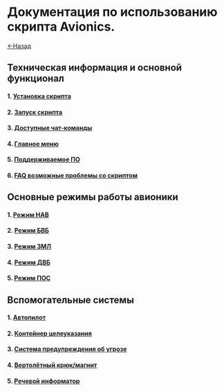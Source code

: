 # Документация по использованию скрипта Avionics. 
[<-Назад](https://github.com/d7KrEoL/avionics/blob/main/README.md)

## Техническая информация и основной функционал
#### 1. [Установка скрипта](https://github.com/d7KrEoL/avionics/blob/main/Readme/Wiki/Script_Install.md)
#### 2. [Запуск скрипта](https://github.com/d7KrEoL/avionics/blob/main/Readme/Wiki/Script_Start.md)
#### 3. [Доступные чат-команды](https://github.com/d7KrEoL/avionics/blob/main/Readme/Wiki/Chat_Commands.md)
#### 4. [Главное меню](https://github.com/d7KrEoL/avionics/blob/main/Readme/Wiki/Main_Menu.md)
#### 5. [Поддерживаемое ПО](https://github.com/d7KrEoL/avionics/blob/main/Readme/Wiki/Supported_Progs.md)
#### 6. [FAQ возможные проблемы со скриптом](https://github.com/d7KrEoL/avionics/blob/main/Readme/Wiki/Problems.md)

## Основные режимы работы авионики
#### 1. [Режим НАВ](https://github.com/d7KrEoL/avionics/blob/main/Readme/Wiki/Mode_NAV.md)
#### 2. [Режим БВБ](https://github.com/d7KrEoL/avionics/blob/main/Readme/Wiki/Mode_BVR.md)
#### 3. [Режим ЗМЛ](https://github.com/d7KrEoL/avionics/blob/main/Readme/Wiki/Mode_GRD.md)
#### 4. [Режим ДВБ](https://github.com/d7KrEoL/avionics/blob/main/Readme/Wiki/Mode_LRF.md)
#### 5. [Режим ПОС](https://github.com/d7KrEoL/avionics/blob/main/Readme/Wiki/Mode_LND.md)

## Вспомогательные системы
#### 1. [Автопилот](https://github.com/d7KrEoL/avionics/blob/main/Readme/Wiki/Autopilot.md)
#### 2. [Контейнер целеуказания](https://github.com/d7KrEoL/avionics/blob/main/Readme/Wiki/Targeting_Containder.md)
#### 3. [Система предупреждения об угрозе](https://github.com/d7KrEoL/avionics/blob/main/Readme/Wiki/WarningSystem.md)
#### 4. [Вертолётный крюк/магнит](https://github.com/d7KrEoL/avionics/blob/main/Readme/Wiki/Magneto.md)
#### 5. [Речевой информатор](https://github.com/d7KrEoL/avionics/blob/main/Readme/Wiki/RITA.md)
